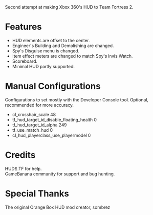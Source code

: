 Second attempt at making Xbox 360's HUD to Team Fortress 2.

# Features

- HUD elements are offset to the center.
- Engineer's Building and Demolishing are changed.
- Spy's Disguise menu is changed.
- Item effect meters are changed to match Spy's Invis Watch.
- Scoreboard.
- Minimal HUD partly supported.

# Manual Configurations

Configurations to set mostly with the Developer Console tool. Optional, recommended for more accuracy.

- cl_crosshair_scale 48
- tf_hud_target_id_disable_floating_health 0
- tf_hud_target_id_alpha 249
- tf_use_match_hud 0
- cl_hud_playerclass_use_playermodel 0

# Credits

HUDS.TF for help.  
GameBanana community for support and bug hunting.

# Special Thanks

The original Orange Box HUD mod creator, sombrez
